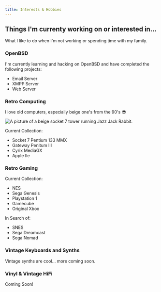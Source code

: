 ```yaml
---
title: Interests & Hobbies
---
```


## Things I'm currenty working on or interested in...
What I like to do when I'm not working or spending time with my family.

### OpenBSD

I'm currently learning and hacking on OpenBSD and have completed the following projects: 
* Email Server 
* XMPP Server
* Web Server

### Retro Computing

I love old computers, especially beige one's from the 90's 😎

![A picture of a beige socket 7 tower running Jazz Jack Rabbit.](/uploads/socket7.jpg)

Current Collection:
* Socket 7 Pentium 133 MMX
* Gateway Penitum III
* Cyrix MediaGX
* Apple IIe


### Retro Gaming

Current Collection: 
* NES
* Sega Genesis
* Playstation 1
* Gamecube 
* Original Xbox

In Search of:
* SNES
* Sega Dreamcast
* Sega Nomad

### Vintage Keyboards and Synths
Vintage synths are cool... more coming soon.

### Vinyl & Vintage HiFi

Coming Soon!